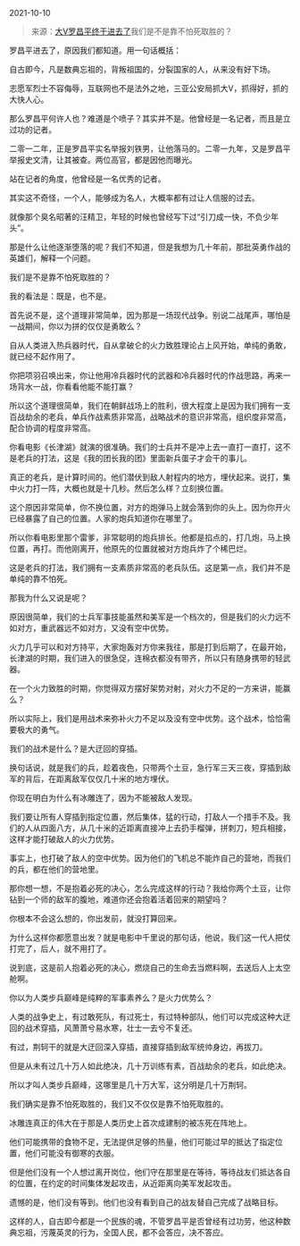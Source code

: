 2021-10-10

> 来源：[大V罗昌平终于进去了](http://mp.weixin.qq.com/s?__biz=MzU3NDc5Nzc0NQ==&mid=2247507595&idx=1&sn=5ae2b602fdfc000e7bbed1929ac1fbe7&chksm=fd2e7c55ca59f543ec92e5fcc5fd6ab76db9e014dcf3b16c77cb9fcca16a8ec6dcdceec083ef&scene=27#wechat_redirect)
> ​我们是不是靠不怕死取胜的？

罗昌平进去了，原因我们都知道。用一句话概括：  

  

自古即今，凡是数典忘祖的，背叛祖国的，分裂国家的人，从来没有好下场。

  

志愿军烈士不容侮辱，互联网也不是法外之地，三亚公安局抓大V，抓得好，抓的大快人心。  

  

那么罗昌平何许人也？难道是个喷子？其实并不是。他曾经是一名记者，而且是立过功的记者。

  

二零一二年，正是罗昌平实名举报刘铁男，让他落马的。二零一九年，又是罗昌平举报史文清，让其被查。两位高官，都是因他而曝光。  

  

站在记者的角度，他曾经是一名优秀的记者。

  

其实这不奇怪，一个人，能够成为名人，大概率都有过让人信服的过去。

  

就像那个臭名昭著的汪精卫，年轻的时候也曾经写下过“引刀成一快，不负少年头”。

  

那是什么让他逐渐堕落的呢？我们不知道，但是我想为几十年前，那批英勇作战的英雄们，解释一个问题。  

  

我们是不是靠不怕死取胜的？

  

我的看法是：既是，也不是。

  

首先说不是，这个道理非常简单，因为那是一场现代战争。别说二战尾声，哪怕是一战期间，你以为拼的仅仅是勇敢么？

  

自从人类进入热兵器时代，自从拿破仑的火力致胜理论占上风开始，单纯的勇敢，就已经不起作用了。

  

你把项羽召唤出来，你让他用冷兵器时代的武器和冷兵器时代的作战思路，再来一场背水一战，你看看他能不能打赢？  

  

所以这个道理很简单，我们在朝鲜战场上的胜利，很大程度上是因为我们拥有一支百战劫余的老兵，单兵作战素质非常高，战略战术的意识非常高，组织度非常高，配合协调的程度非常高。  

  

你看电影《长津湖》就演的很准确。我们的士兵并不是冲上去一直打一直打，这不是老兵的打法，这是《我的团长我的团》里面新兵蛋子才会干的事儿。

  

真正的老兵，是计算时间的。他们潜伏到敌人射程内的地方，埋伏起来。说打，集中火力打一阵，大概也就是十几秒。然后怎么样？立刻换位置。

  

这个原因非常简单，你不换位置，对方的炮弹马上就会落到你的头上。因为你开火已经暴露了自己的位置。人家的炮兵知道你在哪里了。

  

所以你看电影里那个雷爹，非常聪明的炮兵排长。他都是掐点的，打几炮，马上换位置，再打。而他刚离开，他原先的位置就被对方炮兵炸了个稀巴烂。

  

这是老兵的打法，我们拥有一支素质非常高的老兵队伍。这是第一点，我们并不是单纯的靠不怕死。  

  

那我为什么又说是呢？  

  

原因很简单，我们的士兵军事技能虽然和美军是一个档次的，但是我们的火力远不如对方，重武器远不如对方，又没有空中优势。

  

火力几乎可以和对方持平，大家炮轰对方你来我往，那是打到后期了，在最开始，长津湖的时期，我们进入的很急促，连棉衣都没有带齐，所以只有随身携带的轻武器。  

  

在一个火力致胜的时期，你觉得双方摆好架势对射，对火力不足的一方来讲，能赢么？  

  

所以实际上，我们是用战术来弥补火力不足以及没有空中优势。这个战术，恰恰需要极大的勇气。  

  

我们的战术是什么？是大迂回的穿插。

  

换句话说，就是我们的兵，趁着夜色，只带两个土豆，急行军三天三夜，穿插到敌军的背后，在距离敌军仅仅几十米的地方埋伏。

  

你现在明白为什么有冰雕连了，因为不能被敌人发现。  

  

我们要让所有人穿插到指定位置，然后集体，猛的行动，打敌人一个措手不及。我们的人从四面八方，从几十米的近距离直接冲上去扔手榴弹，拼刺刀，短兵相接，这样才能打破敌人的火力优势。

  

事实上，也打破了敌人的空中优势。因为他们的飞机总不能炸自己的营地，而我们的兵，都在他们的营地里。

  

那你想一想，不是抱着必死的决心，怎么完成这样的行动？我给你两个土豆，让你钻到一个师的敌军的腹地，难道你还会抱着活着回来的期望吗？  

  

你根本不会这么想的，你出发前，就没打算回来。  

  

为什么这样你都愿意出发？就是电影中千里说的那句话，他说，我们这一代人把仗打完了，后人，就不用打了。  

  

说到底，这是前人抱着必死的决心，燃烧自己的生命去当燃料啊，去送后人上太空舱啊。  

  

你以为人类步兵巅峰是纯粹的军事素养么？是火力优势么？  

  

人类的战争史上，有过敢死队，有过死士，有过特种部队，他们可以完成这种大迂回的战术穿插，风萧萧兮易水寒，壮士一去兮不复还。  

  

有过，荆轲干的就是大迂回深入穿插，直接穿插到敌军统帅身边，再拔刀。

  

但是从未有过几十万人如此绝决，几十万训练有素，百战劫余的老兵，如此绝决。

  

所以才叫人类步兵巅峰，这哪里是几十万大军，这分明是几十万荆轲。

  

我们确实是靠不怕死取胜的，我们又不仅仅是靠不怕死取胜的。  

  

冰雕连真正的伟大在于那是人类历史上首次成建制的被冻死在阵地上。  

  

他们可能携带的食物不足，无法提供足够的热量，他们可能过早的抵达了指定位置，他们可能没有御寒的衣服。  

  

但是他们没有一个人想过离开岗位，他们守在那里是在等待，等待战友们抵达各自的位置，在约定的时间集体发起攻击，从近距离向美军发起攻击。

  

遗憾的是，他们没有等到。他们也没有看到自己的战友替自己完成了战略目标。

  

这样的人，自古即今都是一个民族的魂，不管罗昌平是否曾经有过功劳，他这种数典忘祖，污蔑英灵的行为，全国人民，都不会答应，决不答应。

